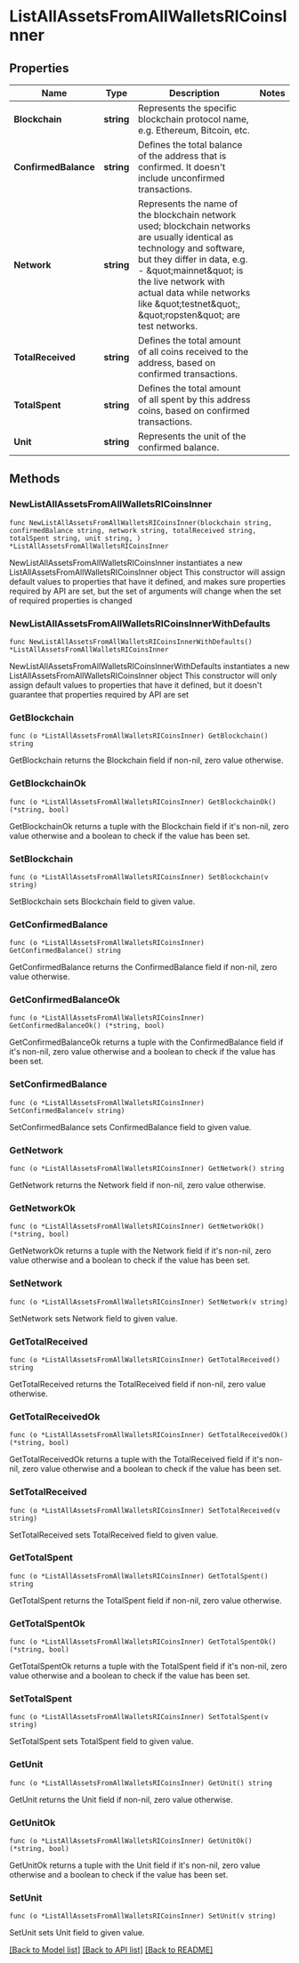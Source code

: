 # ListAllAssetsFromAllWalletsRICoinsInner

## Properties

Name | Type | Description | Notes
------------ | ------------- | ------------- | -------------
**Blockchain** | **string** | Represents the specific blockchain protocol name, e.g. Ethereum, Bitcoin, etc. | 
**ConfirmedBalance** | **string** | Defines the total balance of the address that is confirmed. It doesn&#39;t include unconfirmed transactions. | 
**Network** | **string** | Represents the name of the blockchain network used; blockchain networks are usually identical as technology and software, but they differ in data, e.g. - \&quot;mainnet\&quot; is the live network with actual data while networks like \&quot;testnet\&quot;, \&quot;ropsten\&quot; are test networks. | 
**TotalReceived** | **string** | Defines the total amount of all coins received to the address, based on confirmed transactions. | 
**TotalSpent** | **string** | Defines the total amount of all spent by this address coins, based on confirmed transactions. | 
**Unit** | **string** | Represents the unit of the confirmed balance. | 

## Methods

### NewListAllAssetsFromAllWalletsRICoinsInner

`func NewListAllAssetsFromAllWalletsRICoinsInner(blockchain string, confirmedBalance string, network string, totalReceived string, totalSpent string, unit string, ) *ListAllAssetsFromAllWalletsRICoinsInner`

NewListAllAssetsFromAllWalletsRICoinsInner instantiates a new ListAllAssetsFromAllWalletsRICoinsInner object
This constructor will assign default values to properties that have it defined,
and makes sure properties required by API are set, but the set of arguments
will change when the set of required properties is changed

### NewListAllAssetsFromAllWalletsRICoinsInnerWithDefaults

`func NewListAllAssetsFromAllWalletsRICoinsInnerWithDefaults() *ListAllAssetsFromAllWalletsRICoinsInner`

NewListAllAssetsFromAllWalletsRICoinsInnerWithDefaults instantiates a new ListAllAssetsFromAllWalletsRICoinsInner object
This constructor will only assign default values to properties that have it defined,
but it doesn't guarantee that properties required by API are set

### GetBlockchain

`func (o *ListAllAssetsFromAllWalletsRICoinsInner) GetBlockchain() string`

GetBlockchain returns the Blockchain field if non-nil, zero value otherwise.

### GetBlockchainOk

`func (o *ListAllAssetsFromAllWalletsRICoinsInner) GetBlockchainOk() (*string, bool)`

GetBlockchainOk returns a tuple with the Blockchain field if it's non-nil, zero value otherwise
and a boolean to check if the value has been set.

### SetBlockchain

`func (o *ListAllAssetsFromAllWalletsRICoinsInner) SetBlockchain(v string)`

SetBlockchain sets Blockchain field to given value.


### GetConfirmedBalance

`func (o *ListAllAssetsFromAllWalletsRICoinsInner) GetConfirmedBalance() string`

GetConfirmedBalance returns the ConfirmedBalance field if non-nil, zero value otherwise.

### GetConfirmedBalanceOk

`func (o *ListAllAssetsFromAllWalletsRICoinsInner) GetConfirmedBalanceOk() (*string, bool)`

GetConfirmedBalanceOk returns a tuple with the ConfirmedBalance field if it's non-nil, zero value otherwise
and a boolean to check if the value has been set.

### SetConfirmedBalance

`func (o *ListAllAssetsFromAllWalletsRICoinsInner) SetConfirmedBalance(v string)`

SetConfirmedBalance sets ConfirmedBalance field to given value.


### GetNetwork

`func (o *ListAllAssetsFromAllWalletsRICoinsInner) GetNetwork() string`

GetNetwork returns the Network field if non-nil, zero value otherwise.

### GetNetworkOk

`func (o *ListAllAssetsFromAllWalletsRICoinsInner) GetNetworkOk() (*string, bool)`

GetNetworkOk returns a tuple with the Network field if it's non-nil, zero value otherwise
and a boolean to check if the value has been set.

### SetNetwork

`func (o *ListAllAssetsFromAllWalletsRICoinsInner) SetNetwork(v string)`

SetNetwork sets Network field to given value.


### GetTotalReceived

`func (o *ListAllAssetsFromAllWalletsRICoinsInner) GetTotalReceived() string`

GetTotalReceived returns the TotalReceived field if non-nil, zero value otherwise.

### GetTotalReceivedOk

`func (o *ListAllAssetsFromAllWalletsRICoinsInner) GetTotalReceivedOk() (*string, bool)`

GetTotalReceivedOk returns a tuple with the TotalReceived field if it's non-nil, zero value otherwise
and a boolean to check if the value has been set.

### SetTotalReceived

`func (o *ListAllAssetsFromAllWalletsRICoinsInner) SetTotalReceived(v string)`

SetTotalReceived sets TotalReceived field to given value.


### GetTotalSpent

`func (o *ListAllAssetsFromAllWalletsRICoinsInner) GetTotalSpent() string`

GetTotalSpent returns the TotalSpent field if non-nil, zero value otherwise.

### GetTotalSpentOk

`func (o *ListAllAssetsFromAllWalletsRICoinsInner) GetTotalSpentOk() (*string, bool)`

GetTotalSpentOk returns a tuple with the TotalSpent field if it's non-nil, zero value otherwise
and a boolean to check if the value has been set.

### SetTotalSpent

`func (o *ListAllAssetsFromAllWalletsRICoinsInner) SetTotalSpent(v string)`

SetTotalSpent sets TotalSpent field to given value.


### GetUnit

`func (o *ListAllAssetsFromAllWalletsRICoinsInner) GetUnit() string`

GetUnit returns the Unit field if non-nil, zero value otherwise.

### GetUnitOk

`func (o *ListAllAssetsFromAllWalletsRICoinsInner) GetUnitOk() (*string, bool)`

GetUnitOk returns a tuple with the Unit field if it's non-nil, zero value otherwise
and a boolean to check if the value has been set.

### SetUnit

`func (o *ListAllAssetsFromAllWalletsRICoinsInner) SetUnit(v string)`

SetUnit sets Unit field to given value.



[[Back to Model list]](../README.md#documentation-for-models) [[Back to API list]](../README.md#documentation-for-api-endpoints) [[Back to README]](../README.md)


